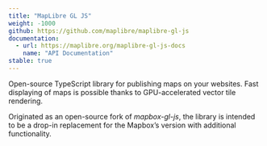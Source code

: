 ```yaml
---
title: "MapLibre GL JS"
weight: -1000
github: https://github.com/maplibre/maplibre-gl-js
documentation:
  - url: https://maplibre.org/maplibre-gl-js-docs
    name: "API Documentation"
stable: true
---
```


Open-source TypeScript library for publishing maps on your websites.
Fast displaying of maps is possible thanks to GPU-accelerated vector tile rendering.

Originated as an open-source fork of _mapbox-gl-js_, the library is
intended to be a drop-in replacement for the Mapbox’s version with
additional functionality.
